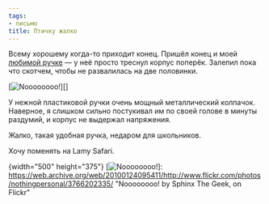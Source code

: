 ```yaml
---
tags:
- письмо
title: Птичку жалко
---
```


Всему хорошему когда-то приходит конец. Пришёл конец и моей
[любимой ручке][] — у неё просто треснул корпус поперёк. Залепил пока
что скотчем, чтобы не развалилась на две половинки.

[![Noooooooo!][]][]

У нежной пластиковой ручки очень мощный металлический колпачок.
Наверное, я слишком сильно постукивал им по своей голове в минуты
раздумий, и корпус не выдержал напряжения.

Жалко, такая удобная ручка, недаром для школьников.

Хочу поменять на Lamy Safari.

  [любимой ручке]: /web/20100124095411/http://sphinx.net.ru:80/blog/entry/479/
  [Noooooooo!]: https://web.archive.org/web/20100124095411im_/http://farm3.static.flickr.com/2553/3766202335_7fae98bdc1.jpg
  {width="500" height="375"}
  [![Noooooooo!][]]: https://web.archive.org/web/20100124095411/http://www.flickr.com/photos/nothingpersonal/3766202335/
    "Noooooooo! by Sphinx The Geek, on Flickr"